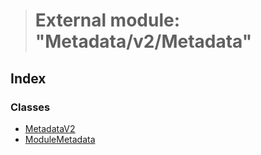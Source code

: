 > # External module: "Metadata/v2/Metadata"

## Index

### Classes

* [MetadataV2](../classes/_metadata_v2_metadata_.metadatav2.md)
* [ModuleMetadata](../classes/_metadata_v2_metadata_.modulemetadata.md)